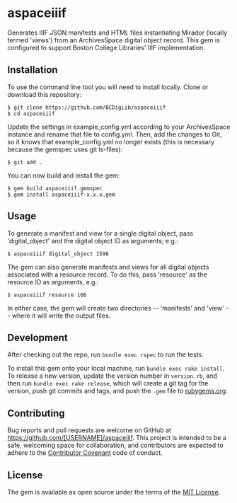 # aspaceiiif

Generates IIIF JSON manifests and HTML files instantiating Mirador (locally termed
'views') from an ArchivesSpace digital object record. This gem is configured to
support Boston College Libraries' IIIF implementation.

## Installation

To use the command line tool you will need to install locally. Clone or download
this repository:

    $ git clone https://github.com/BCDigLib/aspaceiiif
    $ cd aspaceiiif

Update the settings in example_config.yml according to your ArchivesSpace instance and rename 
that file to config.yml. Then, add the changes to Git, so it knows that example_config.yml no 
longer exists (this is necessary because the gemspec uses git ls-files):

    $ git add .

You can now build and install the gem:

    $ gem build aspaceiiif.gemspec
    $ gem install aspaceiiif-x.x.x.gem

## Usage

To generate a manifest and view for a single digital object, pass
'digital_object' and the digital object ID as arguments; e.g.:

    $ aspaceiiif digital_object 1596

The gem can also generate manifests and views for all digital objects associated
with a resource record. To do this, pass 'resource' as the resource ID as
arguments, e.g.:

    $ aspaceiiif resource 166

In either case, the gem will create two directories -- 'manifests' and 'view' --
where it will write the output files.

## Development

After checking out the repo, run `bundle exec rspec` to run the tests.

To install this gem onto your local machine, run `bundle exec rake install`. To
release a new version, update the version number in `version.rb`, and then run
`bundle exec rake release`, which will create a git tag for the version, push git
commits and tags, and push the `.gem` file to [rubygems.org](https://rubygems.org).

## Contributing

Bug reports and pull requests are welcome on GitHub at https://github.com/[USERNAME]/aspaceiiif.
This project is intended to be a safe, welcoming space for collaboration, and
contributors are expected to adhere to the
[Contributor Covenant](http://contributor-covenant.org) code of conduct.

## License

The gem is available as open source under the terms of the [MIT License](http://opensource.org/licenses/MIT).
